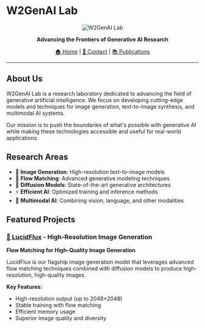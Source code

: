 # W2GenAI Lab

<div align="center">

![W2GenAI Lab](https://via.placeholder.com/150x150/667eea/ffffff?text=W2GenAI)

**Advancing the Frontiers of Generative AI Research**

[🏠 Home](#) | [📧 Contact](#) | [📚 Publications](#)

</div>

---

## About Us

W2GenAI Lab is a research laboratory dedicated to advancing the field of generative artificial intelligence. We focus on developing cutting-edge models and techniques for image generation, text-to-image synthesis, and multimodal AI systems.

Our mission is to push the boundaries of what's possible with generative AI while making these technologies accessible and useful for real-world applications.

## Research Areas

- 🎨 **Image Generation**: High-resolution text-to-image models
- 🌊 **Flow Matching**: Advanced generative modeling techniques
- 🔬 **Diffusion Models**: State-of-the-art generative architectures
- ⚡ **Efficient AI**: Optimized training and inference methods
- 🎯 **Multimodal AI**: Combining vision, language, and other modalities

## Featured Projects

### [🚀 LucidFlux](/LucidFlux/index.html) - High-Resolution Image Generation

**Flow Matching for High-Quality Image Generation**

LucidFlux is our flagship image generation model that leverages advanced flow matching techniques combined with diffusion models to produce high-resolution, high-quality images.

**Key Features:**
- High-resolution output (up to 2048×2048)
- Stable training with flow matching
- Efficient memory usage
- Superior image quality and diversity